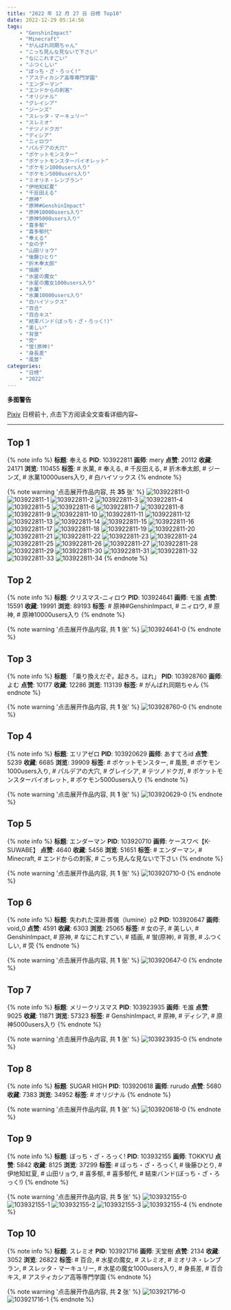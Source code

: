 ```yaml
---
title: "2022 年 12 月 27 日 日榜 Top10"
date: 2022-12-29 05:14:56
tags:
    - "GenshinImpact"
    - "Minecraft"
    - "がんばれ同期ちゃん"
    - "こっち見んな見ないで下さい"
    - "なにこれすごい"
    - "ふつくしい"
    - "ぼっち・ざ・ろっく!"
    - "アスティカシア高等専門学園"
    - "エンダーマン"
    - "エンドからの刺客"
    - "オリジナル"
    - "グレイシア"
    - "ジーンズ"
    - "スレッタ・マーキュリー"
    - "スレミオ"
    - "テツノドクガ"
    - "ディシア"
    - "ニィロウ"
    - "パルデアの大穴"
    - "ポケットモンスター"
    - "ポケットモンスターバイオレット"
    - "ポケモン1000users入り"
    - "ポケモン5000users入り"
    - "ミオリネ・レンブラン"
    - "伊地知虹夏"
    - "千反田える"
    - "原神"
    - "原神#GenshinImpact"
    - "原神10000users入り"
    - "原神5000users入り"
    - "喜多郁"
    - "喜多郁代"
    - "奉える"
    - "女の子"
    - "山田リョウ"
    - "後藤ひとり"
    - "折木奉太郎"
    - "插画"
    - "水星の魔女"
    - "水星の魔女1000users入り"
    - "氷菓"
    - "氷菓10000users入り"
    - "白ハイソックス"
    - "百合"
    - "百合キス"
    - "結束バンド(ぼっち・ざ・ろっく!)"
    - "美しい"
    - "背景"
    - "荧"
    - "蛍(原神)"
    - "身長差"
    - "風景"
categories:
    - "日榜"
    - "2022"
---
```


<i class="fa fa-triangle-exclamation"></i>**多图警告**<i class="fa fa-triangle-exclamation"></i>

[Pixiv](https://www.pixiv.net/) 日榜前十, 点击下方阅读全文查看详细内容~

<!-- more -->

---

## Top 1

{% note info %}
**标题**: 奉える
**PID**: 103922811 **画师**: mery
**点赞**: 20112 **收藏**: 24171 **浏览**: 110455
**标签**: # 氷菓, # 奉える, # 千反田える, # 折木奉太郎, # ジーンズ, # 氷菓10000users入り, # 白ハイソックス
{% endnote %}

{% note warning '点击展开作品内容, 共 **35** 张' %}
![103922811-0](https://i.pixiv.re/img-original/img/2022/12/26/00/46/34/103922811_p0.png)
![103922811-1](https://i.pixiv.re/img-original/img/2022/12/26/00/46/34/103922811_p1.png)
![103922811-2](https://i.pixiv.re/img-original/img/2022/12/26/00/46/34/103922811_p2.png)
![103922811-3](https://i.pixiv.re/img-original/img/2022/12/26/00/46/34/103922811_p3.png)
![103922811-4](https://i.pixiv.re/img-original/img/2022/12/26/00/46/34/103922811_p4.png)
![103922811-5](https://i.pixiv.re/img-original/img/2022/12/26/00/46/34/103922811_p5.png)
![103922811-6](https://i.pixiv.re/img-original/img/2022/12/26/00/46/34/103922811_p6.png)
![103922811-7](https://i.pixiv.re/img-original/img/2022/12/26/00/46/34/103922811_p7.png)
![103922811-8](https://i.pixiv.re/img-original/img/2022/12/26/00/46/34/103922811_p8.png)
![103922811-9](https://i.pixiv.re/img-original/img/2022/12/26/00/46/34/103922811_p9.png)
![103922811-10](https://i.pixiv.re/img-original/img/2022/12/26/00/46/34/103922811_p10.png)
![103922811-11](https://i.pixiv.re/img-original/img/2022/12/26/00/46/34/103922811_p11.png)
![103922811-12](https://i.pixiv.re/img-original/img/2022/12/26/00/46/34/103922811_p12.png)
![103922811-13](https://i.pixiv.re/img-original/img/2022/12/26/00/46/34/103922811_p13.png)
![103922811-14](https://i.pixiv.re/img-original/img/2022/12/26/00/46/34/103922811_p14.png)
![103922811-15](https://i.pixiv.re/img-original/img/2022/12/26/00/46/34/103922811_p15.png)
![103922811-16](https://i.pixiv.re/img-original/img/2022/12/26/00/46/34/103922811_p16.png)
![103922811-17](https://i.pixiv.re/img-original/img/2022/12/26/00/46/34/103922811_p17.png)
![103922811-18](https://i.pixiv.re/img-original/img/2022/12/26/00/46/34/103922811_p18.png)
![103922811-19](https://i.pixiv.re/img-original/img/2022/12/26/00/46/34/103922811_p19.png)
![103922811-20](https://i.pixiv.re/img-original/img/2022/12/26/00/46/34/103922811_p20.png)
![103922811-21](https://i.pixiv.re/img-original/img/2022/12/26/00/46/34/103922811_p21.png)
![103922811-22](https://i.pixiv.re/img-original/img/2022/12/26/00/46/34/103922811_p22.png)
![103922811-23](https://i.pixiv.re/img-original/img/2022/12/26/00/46/34/103922811_p23.png)
![103922811-24](https://i.pixiv.re/img-original/img/2022/12/26/00/46/34/103922811_p24.png)
![103922811-25](https://i.pixiv.re/img-original/img/2022/12/26/00/46/34/103922811_p25.png)
![103922811-26](https://i.pixiv.re/img-original/img/2022/12/26/00/46/34/103922811_p26.png)
![103922811-27](https://i.pixiv.re/img-original/img/2022/12/26/00/46/34/103922811_p27.png)
![103922811-28](https://i.pixiv.re/img-original/img/2022/12/26/00/46/34/103922811_p28.png)
![103922811-29](https://i.pixiv.re/img-original/img/2022/12/26/00/46/34/103922811_p29.png)
![103922811-30](https://i.pixiv.re/img-original/img/2022/12/26/00/46/34/103922811_p30.png)
![103922811-31](https://i.pixiv.re/img-original/img/2022/12/26/00/46/34/103922811_p31.png)
![103922811-32](https://i.pixiv.re/img-original/img/2022/12/26/00/46/34/103922811_p32.png)
![103922811-33](https://i.pixiv.re/img-original/img/2022/12/26/00/46/34/103922811_p33.png)
![103922811-34](https://i.pixiv.re/img-original/img/2022/12/26/00/46/34/103922811_p34.png)
{% endnote %}

## Top 2

{% note info %}
**标题**: クリスマス-ニィロウ
**PID**: 103924641 **画师**: モ誰
**点赞**: 15591 **收藏**: 19991 **浏览**: 89193
**标签**: # 原神#GenshinImpact, # ニィロウ, # 原神, # 原神10000users入り
{% endnote %}

{% note warning '点击展开作品内容, 共 **1** 张' %}
![103924641-0](https://i.pixiv.re/img-original/img/2022/12/26/02/00/01/103924641_p0.jpg)
{% endnote %}

## Top 3

{% note info %}
**标题**: 「乗り換えだぞ。起きろ。ほれ」
**PID**: 103928760 **画师**: よむ
**点赞**: 10177 **收藏**: 12286 **浏览**: 113139
**标签**: # がんばれ同期ちゃん
{% endnote %}

{% note warning '点击展开作品内容, 共 **1** 张' %}
![103928760-0](https://i.pixiv.re/img-original/img/2022/12/26/08/04/51/103928760_p0.png)
{% endnote %}

## Top 4

{% note info %}
**标题**: エリアゼロ
**PID**: 103920629 **画师**: あすてろid
**点赞**: 5239 **收藏**: 6685 **浏览**: 39909
**标签**: # ポケットモンスター, # 風景, # ポケモン1000users入り, # パルデアの大穴, # グレイシア, # テツノドクガ, # ポケットモンスターバイオレット, # ポケモン5000users入り
{% endnote %}

{% note warning '点击展开作品内容, 共 **1** 张' %}
![103920629-0](https://i.pixiv.re/img-original/img/2022/12/26/00/00/15/103920629_p0.jpg)
{% endnote %}

## Top 5

{% note info %}
**标题**: エンダーマン
**PID**: 103920710 **画师**: ケースワベ【K-SUWABE】
**点赞**: 4640 **收藏**: 5456 **浏览**: 51651
**标签**: # エンダーマン, # Minecraft, # エンドからの刺客, # こっち見んな見ないで下さい
{% endnote %}

{% note warning '点击展开作品内容, 共 **1** 张' %}
![103920710-0](https://i.pixiv.re/img-original/img/2022/12/26/00/00/31/103920710_p0.jpg)
{% endnote %}

## Top 6

{% note info %}
**标题**: 失われた深淵·葬儀（lumine）p2
**PID**: 103920647 **画师**: void_0
**点赞**: 4591 **收藏**: 6303 **浏览**: 25065
**标签**: # 女の子, # 美しい, # GenshinImpact, # 原神, # なにこれすごい, # 插画, # 蛍(原神), # 背景, # ふつくしい, # 荧
{% endnote %}

{% note warning '点击展开作品内容, 共 **1** 张' %}
![103920647-0](https://i.pixiv.re/img-original/img/2022/12/26/00/00/18/103920647_p0.jpg)
{% endnote %}

## Top 7

{% note info %}
**标题**: メリークリスマス
**PID**: 103923935 **画师**: モ誰
**点赞**: 9025 **收藏**: 11871 **浏览**: 57323
**标签**: # GenshinImpact, # 原神, # ディシア, # 原神5000users入り
{% endnote %}

{% note warning '点击展开作品内容, 共 **1** 张' %}
![103923935-0](https://i.pixiv.re/img-original/img/2022/12/26/01/26/38/103923935_p0.jpg)
{% endnote %}

## Top 8

{% note info %}
**标题**: SUGAR HIGH
**PID**: 103920618 **画师**: rurudo
**点赞**: 5680 **收藏**: 7383 **浏览**: 34952
**标签**: # オリジナル
{% endnote %}

{% note warning '点击展开作品内容, 共 **1** 张' %}
![103920618-0](https://i.pixiv.re/img-original/img/2022/12/26/00/00/13/103920618_p0.jpg)
{% endnote %}

## Top 9

{% note info %}
**标题**: ぼっち・ざ・ろっく!
**PID**: 103932155 **画师**: TOKKYU
**点赞**: 5842 **收藏**: 8125 **浏览**: 37299
**标签**: # ぼっち・ざ・ろっく!, # 後藤ひとり, # 伊地知虹夏, # 山田リョウ, # 喜多郁, # 喜多郁代, # 結束バンド(ぼっち・ざ・ろっく!)
{% endnote %}

{% note warning '点击展开作品内容, 共 **5** 张' %}
![103932155-0](https://i.pixiv.re/img-original/img/2022/12/26/12/22/14/103932155_p0.jpg)
![103932155-1](https://i.pixiv.re/img-original/img/2022/12/26/12/22/14/103932155_p1.jpg)
![103932155-2](https://i.pixiv.re/img-original/img/2022/12/26/12/22/14/103932155_p2.jpg)
![103932155-3](https://i.pixiv.re/img-original/img/2022/12/26/12/22/14/103932155_p3.jpg)
![103932155-4](https://i.pixiv.re/img-original/img/2022/12/26/12/22/14/103932155_p4.jpg)
{% endnote %}

## Top 10

{% note info %}
**标题**: スレミオ
**PID**: 103921716 **画师**: 天堂樹
**点赞**: 2134 **收藏**: 3052 **浏览**: 26822
**标签**: # 百合, # 水星の魔女, # スレミオ, # ミオリネ・レンブラン, # スレッタ・マーキュリー, # 水星の魔女1000users入り, # 身長差, # 百合キス, # アスティカシア高等専門学園
{% endnote %}

{% note warning '点击展开作品内容, 共 **2** 张' %}
![103921716-0](https://i.pixiv.re/img-original/img/2022/12/26/00/17/57/103921716_p0.jpg)
![103921716-1](https://i.pixiv.re/img-original/img/2022/12/26/00/17/57/103921716_p1.jpg)
{% endnote %}
